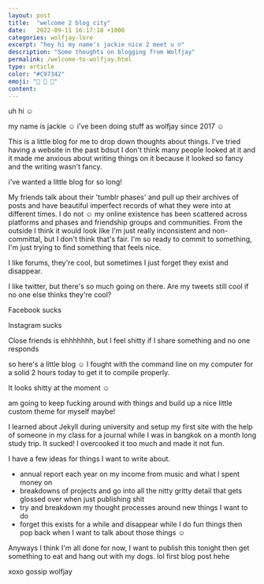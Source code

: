 ```yaml
---
layout: post
title:  "welcome 2 blog city"
date:   2022-09-11 16:17:18 +1000
categories: wolfjay-lore
excerpt: "hey hi my name's jackie nice 2 meet u ☺️"
description: "Some thoughts on blogging from Wolfjay"
permalink: /welcome-to-wolfjay.html
type: article
color: "#C97342"
emoji: "📝 🌇 💾"
content: 
---
```


uh hi ☺️

my name is jackie ☺️ i've been doing stuff as wolfjay since 2017 ☺️

This is a little blog for me to drop down thoughts about things. I've tried having a website in the past bdsut I don't think many people looked at it and it made me anxious about writing things on it because it looked so fancy and the writing wasn't fancy.

i've wanted a little blog for so long!

My friends talk about their 'tumblr phases' and pull up their archives of posts and have beautiful imperfect records of what they were into at different times. I do not ☺️ my online existence has been scattered across platforms and phases and friendship groups and communities. From the outside I think it would look like I'm just really inconsistent and non-committal, but I don't think that's fair. I'm so ready to commit to something, I'm just trying to find something that feels nice. 

I like forums, they're cool, but sometimes I just forget they exist and disappear. 

I like twitter, but there's so much going on there. Are my tweets still cool if no one else thinks they're cool?

Facebook sucks

Instagram sucks

Close friends is ehhhhhhh, but I feel shitty if I share something and no one responds

so here's a little blog ☺️ I fought with the command line on my computer for a solid 2 hours today to get it to compile properly.

It looks shitty at the moment ☺️

am going to keep fucking around with things and build up a nice little custom theme for myself maybe!

I learned about Jekyll during university and setup my first site with the help of someone in my class for a journal while I was in bangkok on a month long study trip. It sucked! I overcooked it too much and made it not fun.

I have a few ideas for things I want to write about. 

* annual report each year on my income from music and what I spent money on
* breakdowns of projects and go into all the nitty gritty detail that gets glossed over when just publishing shit
* try and breakdown my thought processes around new things I want to do
* forget this exists for a while and disappear while I do fun things then pop back when I want to talk about those things ☺️

Anyways I think I'm all done for now, I want to publish this tonight then get something to eat and hang out with my dogs. lol first blog post hehe

xoxo gossip wolfjay